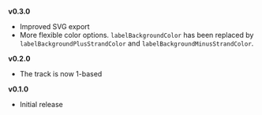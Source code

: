 
**v0.3.0**

- Improved SVG export
- More flexible color options. `labelBackgroundColor` has been replaced by `labelBackgroundPlusStrandColor` and `labelBackgroundMinusStrandColor`.

**v0.2.0**

- The track is now 1-based

**v0.1.0**

- Initial release
